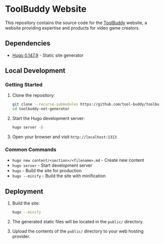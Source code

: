 # ToolBuddy Website

This repository contains the source code for the [ToolBuddy](https://toolbuddy.net/) website, a website providing expertise and products for video game creators.

## Dependencies

- [Hugo 0.147.9](https://gohugo.io/) - Static site generator

## Local Development


### Getting Started

1. Clone the repository:
   ```bash
   git clone --recurse-submodules https://github.com/tool-buddy/toolbuddy-net-generator.git
   cd toolbuddy-net-generator
   ```

2. Start the Hugo development server:
   ```bash
   hugo server -D
   ```

3. Open your browser and visit `http://localhost:1313`

### Common Commands

- `hugo new content/<section>/<filename>.md` - Create new content
- `hugo server` - Start development server
- `hugo` - Build the site for production
- `hugo --minify` - Build the site with minification

## Deployment

1. Build the site:
   ```bash
   hugo --minify
   ```

2. The generated static files will be located in the `public/` directory.

3. Upload the contents of the `public/` directory to your web hosting provider.